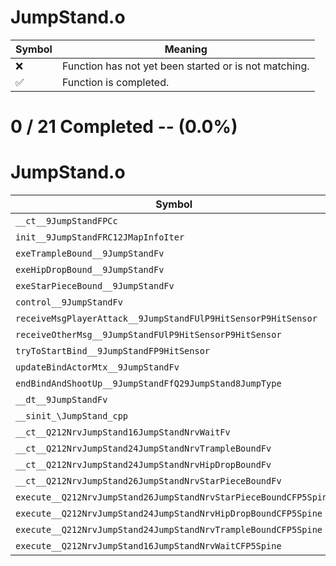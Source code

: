 # JumpStand.o
| Symbol | Meaning 
| ------------- | ------------- 
| :x: | Function has not yet been started or is not matching. 
| :white_check_mark: | Function is completed. 


# 0 / 21 Completed -- (0.0%)
# JumpStand.o
| Symbol | Decompiled? |
| ------------- | ------------- |
| `__ct__9JumpStandFPCc` | :x: |
| `init__9JumpStandFRC12JMapInfoIter` | :x: |
| `exeTrampleBound__9JumpStandFv` | :x: |
| `exeHipDropBound__9JumpStandFv` | :x: |
| `exeStarPieceBound__9JumpStandFv` | :x: |
| `control__9JumpStandFv` | :x: |
| `receiveMsgPlayerAttack__9JumpStandFUlP9HitSensorP9HitSensor` | :x: |
| `receiveOtherMsg__9JumpStandFUlP9HitSensorP9HitSensor` | :x: |
| `tryToStartBind__9JumpStandFP9HitSensor` | :x: |
| `updateBindActorMtx__9JumpStandFv` | :x: |
| `endBindAndShootUp__9JumpStandFfQ29JumpStand8JumpType` | :x: |
| `__dt__9JumpStandFv` | :x: |
| `__sinit_\JumpStand_cpp` | :x: |
| `__ct__Q212NrvJumpStand16JumpStandNrvWaitFv` | :x: |
| `__ct__Q212NrvJumpStand24JumpStandNrvTrampleBoundFv` | :x: |
| `__ct__Q212NrvJumpStand24JumpStandNrvHipDropBoundFv` | :x: |
| `__ct__Q212NrvJumpStand26JumpStandNrvStarPieceBoundFv` | :x: |
| `execute__Q212NrvJumpStand26JumpStandNrvStarPieceBoundCFP5Spine` | :x: |
| `execute__Q212NrvJumpStand24JumpStandNrvHipDropBoundCFP5Spine` | :x: |
| `execute__Q212NrvJumpStand24JumpStandNrvTrampleBoundCFP5Spine` | :x: |
| `execute__Q212NrvJumpStand16JumpStandNrvWaitCFP5Spine` | :x: |
